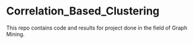 # Correlation_Based_Clustering
This repo contains code and results for project done in the field of Graph Mining.
